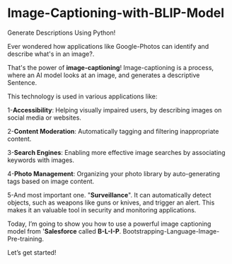# Image-Captioning-with-BLIP-Model
Generate Descriptions Using Python!

Ever wondered how applications like Google-Photos can identify and describe what's in an image?.

That's the power of **image-captioning**!
Image-captioning is a process, where an AI model looks at an image, and generates a descriptive Sentence. 

This technology is used in various applications like:

1-**Accessibility**: Helping visually impaired users, by describing images on social media or websites.

2-**Content Moderation**: Automatically tagging and filtering inappropriate content.

3-**Search Engines**: Enabling more effective image searches by associating keywords with images.

4-**Photo Management**: Organizing your photo library by auto-generating tags based on image content.

5-And most important one. 
"**Surveillance**". It can automatically detect objects, such as weapons like guns or knives, and trigger an alert.
This makes it an valuable tool in security and monitoring applications.

Today, I’m going to show you how to use a powerful image captioning model from '**Salesforce** called **B-L-I-P**.
Bootstrapping-Language-Image-Pre-training. 

Let’s get started!
